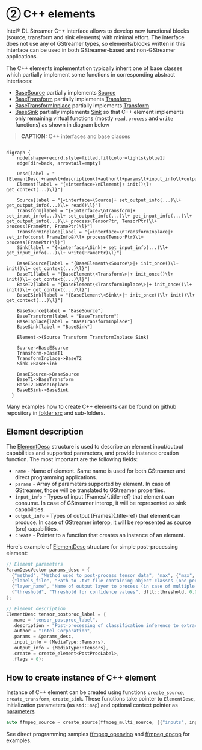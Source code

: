 # ② C++ elements

Intel® DL Streamer C++ interface allows to develop new functional blocks
(source, transform and sink elements) with minimal effort. The interface
does not use any of GStreamer types, so elements/blocks written in this
interface can be used in both GStreamer-based and non-GStreamer
applications.

The C++ elements implementation typically inherit one of base classes
which partially implement some functions in corresponding abstract
interfaces:

-   [BaseSource](./api_ref/class_dlstreamer_BaseSource) partially implements
    [Source](./api_ref/class_dlstreamer_Source)
-   [BaseTransform](./api_ref/class_dlstreamer_BaseTransform) partially implements
    [Transform](./api_ref/class_dlstreamer_Transform)
-   [BaseTransformInplace](./api_ref/class_dlstreamer_BaseTransformInplace) partially implements
    [Transform](./api_ref/class_dlstreamer_Transform)
-   [BaseSink](./api_ref/class_dlstreamer_BaseSink) partially implements
    [Sink](./api_ref/class_dlstreamer_Sink) so that C++ element implements only remaining virtual functions (mostly `read`, `process` and `write` functions) as shown in diagram below

> **CAPTION:** C++ interfaces and base classes

```graphviz

digraph {
    node[shape=record,style=filled,fillcolor=lightskyblue1]
    edge[dir=back, arrowtail=empty]

    Desc[label = "{ElementDesc|+name\l+description\l+author\l+params\l+input_info\l+output_info\l+flags\l+create\l}"]
    Element[label = "{«interface»\nElement|+ init()\l+ get_context(...)\l}"]

    Source[label = "{«interface»\Source|+ set_output_info(...)\l+ get_output_info(...)\l+ read()\l}"]
    Transform[label = "{«interface»\nTransform|+ set_input_info(...)\l+ set_output_info(...)\l+ get_input_info(...)\l+ get_output_info(...)\l+ process(TensorPtr, TensorPtr)\l+ process(FramePtr, FramePtr)\l}"]
    TransformInplace[label = "{«interface»\nTransformInplace|+ set_info(const FrameInfo&)\l+ process(TensorPtr)\l+ process(FramePtr)\l}"]
    Sink[label = "{«interface»\Sink|+ set_input_info(...)\l+ get_input_info(...)\l+ write(FramePtr)\l}"]

    BaseESource[label = "{BaseElement\<Source\>|+ init_once()\l+ init()\l+ get_context(...)\l}"]
    BaseT1[label = "{BaseElement\<Transform\>|+ init_once()\l+ init()\l+ get_context(...)\l}"]
    BaseT2[label = "{BaseElement\<TransformInplace\>|+ init_once()\l+ init()\l+ get_context(...)\l}"]
    BaseESink[label = "{BaseElement\<Sink\>|+ init_once()\l+ init()\l+ get_context(...)\l}"]

    BaseSource[label = "BaseSource"]
    BaseTransform[label = "BaseTransform"]
    BaseInplace[label = "BaseTransformInplace"]
    BaseSink[label = "BaseSink"]

    Element->{Source Transform TransformInplace Sink}

    Source->BaseESource
    Transform->BaseT1
    TransformInplace->BaseT2
    Sink->BaseESink

    BaseESource->BaseSource
    BaseT1->BaseTransform
    BaseT2->BaseInplace
    BaseESink->BaseSink
  }
```

Many examples how to create C++ elements can be found on github
repository in [folder
src](https://github.com/open-edge-platform/edge-ai-libraries/tree/main/libraries/dl-streamer/src)
and sub-folders.

## Element description

The
[ElementDesc](api_ref/struct_dlstreamer_ElementDesc) structure is used to describe an element input/output
capabilities and supported parameters, and provide instance creation
function. The most important are the following fields:

-   `name` - Name of element. Same name is used for both GStreamer and
    direct programming applications.
-   `params` - Array of parameters supported by element. In case of
    GStreamer, those will be translated to GStreamer properties.
-   `input_info` - Types of input [Frames]{.title-ref} that element
    can consume. In case of GStreamer interop, it will be represented as
    sink capabilities.
-   `output_info` - Types of output [Frames]{.title-ref} that element
    can produce. In case of GStreamer interop, it will be represented as
    source (src) capabilities.
-   `create` - Pointer to a function that creates an instance of an
    element.

Here's example of
[ElementDesc](api_ref/struct_dlstreamer_ElementDesc) structure for simple post-processing element:

``` cpp
// Element parameters
ParamDescVector params_desc = {
  {"method", "Method used to post-process tensor data", "max", {"max", "softmax", "compound", "index"}},
  {"labels_file", "Path to .txt file containing object classes (one per line)", std::string()},
  {"layer_name", "Name of output layer to process (in case of multiple output tensors)", std::string()},
  {"threshold", "Threshold for confidence values", dflt::threshold, 0.0, 1.0},
};

// Element description
ElementDesc tensor_postproc_label = {
  .name = "tensor_postproc_label",
  .description = "Post-processing of classification inference to extract object classes",
  .author = "Intel Corporation",
  .params = &params_desc,
  .input_info = {MediaType::Tensors},
  .output_info = {MediaType::Tensors},
  .create = create_element<PostProcLabel>,
  .flags = 0};
```

## How to create instance of C++ element

Instance of C++ element can be created using functions `create_source`,
`create_transform`, `create_sink`. These functions take pointer to
`ElementDesc`, initialization parameters (as `std::map`) and optional
context pointer as
[parameters](./api_ref/namespace_dlstreamer)

```cpp
auto ffmpeg_source = create_source(ffmpeg_multi_source, {{"inputs", inputs}}, ffmpeg_ctx);
```

See direct programming samples
[ffmpeg_openvino](https://github.com/open-edge-platform/edge-ai-libraries/tree/main/libraries/dl-streamer/samples/ffmpeg_openvino)
and
[ffmpeg_dpcpp](https://github.com/open-edge-platform/edge-ai-libraries/tree/main/libraries/dl-streamer/samples/ffmpeg_dpcpp)
for examples.
